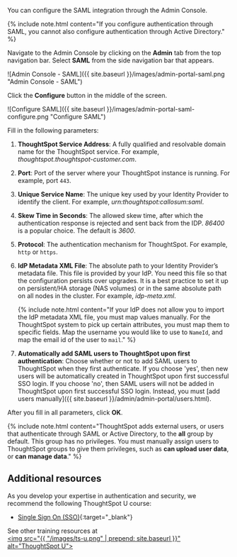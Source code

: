 You can configure the SAML integration through the Admin Console.

{% include note.html content="If you configure authentication through SAML, you cannot also configure authentication through Active Directory." %}

Navigate to the Admin Console by clicking on the **Admin** tab from the top navigation bar. Select **SAML** from the side navigation bar that appears.

![Admin Console - SAML]({{ site.baseurl }}/images/admin-portal-saml.png "Admin Console - SAML")

Click the **Configure** button in the middle of the screen.

![Configure SAML]({{ site.baseurl }}/images/admin-portal-saml-configure.png "Configure SAML")

Fill in the following parameters:

1. **ThoughtSpot Service Address**: A fully qualified and resolvable domain name for the ThoughtSpot service. For example, *thoughtspot.thoughtspot-customer.com*.
2. **Port**: Port of the server where your ThoughtSpot instance is running. For example, port `443`.
3. **Unique Service Name**: The unique key used by your Identity Provider to identify the client. For example, *urn:thoughtspot:callosum:saml*.
4. **Skew Time in Seconds**: The allowed skew time, after which the authentication response is rejected and sent back from the IDP. *86400* is a popular choice. The default is *3600*.
5. **Protocol**: The authentication mechanism for ThoughtSpot. For example, `http` or `https`.
6. **IdP Metadata XML File**: The absolute path to your Identity Provider’s metadata file. This file is provided by your IdP.  You need this file so that the configuration persists over upgrades. It is a best practice to set it up on persistent/HA storage (NAS volumes) or in the same absolute path on all nodes in the cluster. For example, *idp-meta.xml*.

    {% include note.html content="If your IdP does not allow you to import the IdP metadata XML file, you must map values manually. For the ThoughtSpot system to pick up certain attributes, you must map them to specific fields. Map the username you would like to use to <code>NameId</code>, and map the email id of the user to <code>mail</code>." %}

7. **Automatically add SAML users to ThoughtSpot upon first authentication**: Choose whether or not to add SAML users to ThoughtSpot when they first authenticate. If you choose 'yes', then new users will be automatically created in ThoughtSpot upon first successful SSO login.
If you choose 'no', then SAML users will not be added in ThoughtSpot upon first successful SSO login. Instead, you must [add users manually]({{ site.baseurl }}/admin/admin-portal/users.html).

After you fill in all parameters, click **OK**.

{% include note.html content="ThoughtSpot adds external users, or users that authenticate through SAML or Active Directory, to the <strong>all</strong> group by default. This group has no privileges. You must manually assign users to ThoughtSpot groups to give them privileges, such as <strong>can upload user data</strong>, or <strong>can manage data</strong>." %}

## Additional resources
As you develop your expertise in authentication and security, we recommend the following ThoughtSpot U course:
* [Single Sign On (SSO)](https://training.thoughtspot.com/authentication-security/621450){:target="_blank"}

See other training resources at <br/>
<a href="https://training.thoughtspot.com/" target="_blank"><img src="{{ "/images/ts-u.png" | prepend: site.baseurl  }}" alt="ThoughtSpot U"></a>
